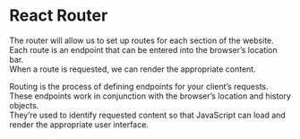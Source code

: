 # React Router

The router will allow us to set up routes for each section of the website.\
Each route is an endpoint that can be entered into the browser’s location bar.\
When a route is requested, we can render the appropriate content.

Routing is the process of defining endpoints for your client’s requests.\
These endpoints work in conjunction with the browser’s location and history objects.\
They’re used to identify requested content so that JavaScript can load and render the appropriate user interface.
